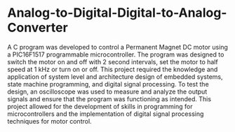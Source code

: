 # Analog-to-Digital-Digital-to-Analog-Converter

A C program was developed to control a Permanent Magnet DC motor using a PIC16F1517 programmable microcontroller. The program was designed to switch the motor on and off with 2 second intervals, set the motor to half speed at 1 kHz or turn on or off. This project required the knowledge and application of system level and architecture design of embedded systems, state machine programming, and digital signal processing. To test the design, an oscilloscope was used to measure and analyze the output signals and ensure that the program was functioning as intended. This project allowed for the development of skills in programming for microcontrollers and the implementation of digital signal processing techniques for motor control.
